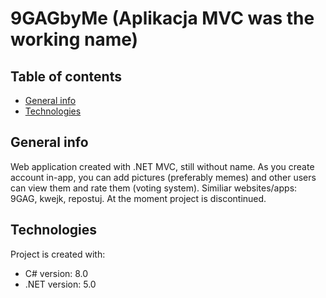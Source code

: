 # 9GAGbyMe (Aplikacja MVC was the working name)

## Table of contents
* [General info](#general-info)
* [Technologies](#technologies)


## General info
Web application created with .NET MVC, still without name. As you create account in-app, you can add pictures (preferably memes) and other users can view them and rate them (voting system). Similiar websites/apps: 9GAG, kwejk, repostuj. At the moment project is discontinued.
	
## Technologies
Project is created with:
* C# version: 8.0
* .NET version: 5.0
